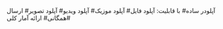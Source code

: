 آپلودر ساده#
با قابلیت:
آپلود فایل# 
آپلود موزیک#
آپلود ویدیو#
آپلود تصویر#
ارسال همگانی#
ارائه آمار کلی#

